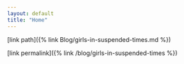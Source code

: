 ```yaml
---
layout: default
title: "Home"
---
```


[link path]({% link Blog/girls-in-suspended-times.md %})

[link permalink]({% link /blog/girls-in-suspended-times %})